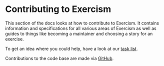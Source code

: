 # Contributing to Exercism

This section of the docs looks at how to contribute to Exercism.
It contains information and specifications for all various areas of Exercism as well as guides to things like becoming a maintainer and choosing a story for an exercise.

To get an idea where you could help, have a look at our [task list][tasks].

Contributions to the code base are made via [GitHub][github].

[tasks]: https://exercism.org/contributing/tasks
[github]: /docs/building/github